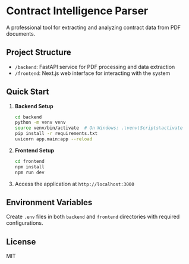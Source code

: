 # Contract Intelligence Parser

A professional tool for extracting and analyzing contract data from PDF documents.

## Project Structure

- `/backend`: FastAPI service for PDF processing and data extraction
- `/frontend`: Next.js web interface for interacting with the system

## Quick Start

1. **Backend Setup**
   ```bash
   cd backend
   python -m venv venv
   source venv/bin/activate  # On Windows: .\venv\Scripts\activate
   pip install -r requirements.txt
   uvicorn app.main:app --reload
   ```

2. **Frontend Setup**
   ```bash
   cd frontend
   npm install
   npm run dev
   ```

3. Access the application at `http://localhost:3000`

## Environment Variables

Create `.env` files in both `backend` and `frontend` directories with required configurations.

## License

MIT 